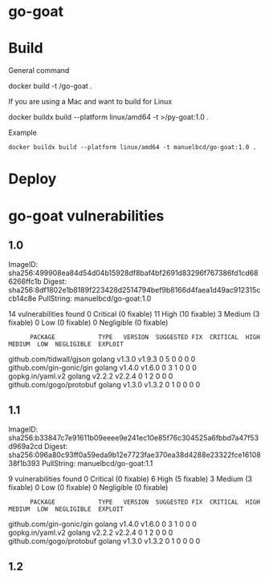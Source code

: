 # go-goat


# Build

General command 

docker build -t <your-namespace>/go-goat .

If you are using a Mac and want to build for Linux

docker buildx build --platform linux/amd64 -t <your-namespace>>/py-goat:1.0 .

Example

````
docker buildx build --platform linux/amd64 -t manuelbcd/go-goat:1.0 .
````



# Deploy


# go-goat vulnerabilities

## 1.0

ImageID: sha256:499908ea84d54d04b15928df8baf4bf2691d83296f767386fd1cd686266ffc1b
Digest: sha256:8df1802e1b8189f223428d2514794bef9b8166d4faea1d49ac912315ccb14c8e
PullString: manuelbcd/go-goat:1.0

14 vulnerabilities found
0 Critical (0 fixable)
11 High (10 fixable)
3 Medium (3 fixable)
0 Low (0 fixable)
0 Negligible (0 fixable)

          PACKAGE            TYPE   VERSION  SUGGESTED FIX  CRITICAL  HIGH  MEDIUM  LOW  NEGLIGIBLE  EXPLOIT  
  github.com/tidwall/gjson  golang  v1.3.0      v1.9.3         0       5      0      0       0          0     
  github.com/gin-gonic/gin  golang  v1.4.0      v1.6.0         0       3      1      0       0          0     
  gopkg.in/yaml.v2          golang  v2.2.2      v2.2.4         0       1      2      0       0          0     
  github.com/gogo/protobuf  golang  v1.3.0      v1.3.2         0       1      0      0       0          0     

## 1.1

ImageID: sha256:b33847c7e91611b09eeee9e241ec10e85f76c304525a6fbbd7a47f53d969a2cd
Digest: sha256:096a80c93ff0a59eda9b12e7723fae370ea38d4288e23322fce1610838f1b393
PullString: manuelbcd/go-goat:1.1

9 vulnerabilities found
0 Critical (0 fixable)
6 High (5 fixable)
3 Medium (3 fixable)
0 Low (0 fixable)
0 Negligible (0 fixable)

          PACKAGE            TYPE   VERSION  SUGGESTED FIX  CRITICAL  HIGH  MEDIUM  LOW  NEGLIGIBLE  EXPLOIT  
  github.com/gin-gonic/gin  golang  v1.4.0      v1.6.0         0       3      1      0       0          0     
  gopkg.in/yaml.v2          golang  v2.2.2      v2.2.4         0       1      2      0       0          0     
  github.com/gogo/protobuf  golang  v1.3.0      v1.3.2         0       1      0      0       0          0   


## 1.2
